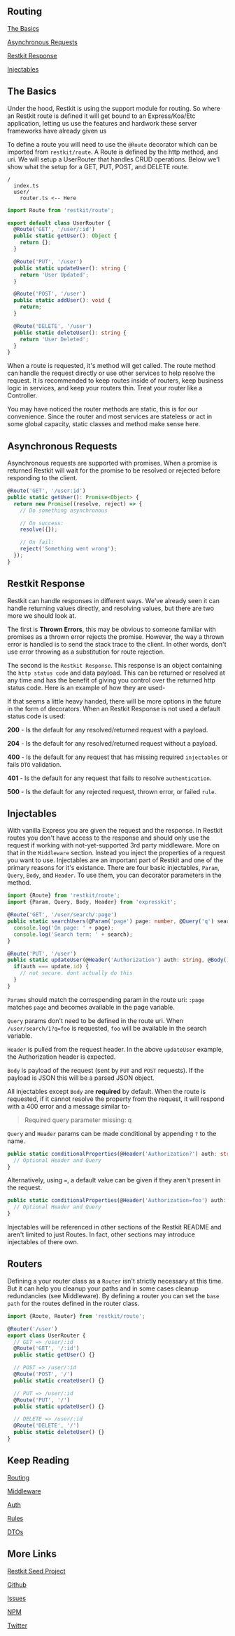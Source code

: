 Routing
-------

[The Basics](#thebasics)

[Asynchronous Requests](#async)

[Restkit Response](#response)

[Injectables](#injectables)

<a name="thebasics"></a>
## The Basics

Under the hood, Restkit is using the support module for routing. So where an Restkit route
is defined it will get bound to an Express/Koa/Etc application, letting us use the features and
hardwork these server frameworks have already given us

To define a route you will need to use the `@Route` decorator which can be imported
from `restkit/route`. A Route is defined by the http method, and uri. We will setup
a UserRouter that handles CRUD operations. Below we'l show what the setup for a GET,
PUT, POST, and DELETE route.

```
/
  index.ts
  user/
    router.ts <-- Here
```

```typescript
import Route from 'restkit/route';

export default class UserRouter {
  @Route('GET', '/user/:id')
  public static getUser(): Object {
    return {};
  }

  @Route('PUT', '/user')
  public static updateUser(): string {
    return 'User Updated';
  }

  @Route('POST', '/user')
  public static addUser(): void {
    return;
  }

  @Route('DELETE', '/user')
  public static deleteUser(): string {
    return 'User Deleted';
  }
}
```

When a route is requested, it's method will get called. The route method can handle the
request directly or use other services to help resolve the request. It is recommended
to keep routes inside of routers, keep business logic in services, and keep your routers
thin. Treat your router like a Controller.

You may have noticed the router methods are static, this is for our convenience. Since
the router and most services are stateless or act in some global capacity, static classes
and method make sense here.

<a name="async"></a>
## Asynchronous Requests

Asynchronous requests are supported with promises. When a promise is returned Restkit
will wait for the promise to be resolved or rejected before responding to the client.


```typescript
@Route('GET', '/user:id')
public static getUser(): Promise<Object> {
  return new Promise((resolve, reject) => {
    // Do something asynchronous

    // On success:
    resolve({});

    // On fail:
    reject('Something went wrong');
  });
}
```

<a name="response"></a>
## Restkit Response

Restkit can handle responses in different ways. We've already seen it can handle
returning values directly, and resolving values, but there are two more we should
look at.

The first is **Thrown Errors**, this may be obvious to someone familiar
with promises as a thrown error rejects the promise. However, the way a thrown error
is handled is to send the stack trace to the client. In other words, don't use
error throwing as a substitution for route rejection.

The second is the `Restkit Response`. This response is an object containing
the `http status code` and data payload. This can be returned or resolved at any
time and has the benefit of giving you control over the returned http status code.
Here is an example of how they are used-

If that seems a little heavy handed, there will be more options in the future in the
form of decorators. When an Restkit Response is not used a default status code is
used:

**200** - Is the default for any resolved/returned request with a payload.

**204** - Is the default for any resolved/returned request without a payload.

**400** - Is the default for any request that has missing required `injectables`
          or fails `DTO` validation.

**401** - Is the default for any request that fails to resolve `authentication`.

**500** - Is the default for any rejected request, thrown error, or failed `rule`.

<a name="injectables"></a>
## Injectables

With vanilla Express you are given the request and the response. In Restkit routes
you don't have access to the response and should only use the request if working with
not-yet-supported 3rd party middleware. More on that in the `Middleware` section.
Instead you inject the properties of a request you want to use. Injectables are an
important part of Restkit and one of the primary reasons for it's existance.
There are four basic injectables, `Param`, `Query`, `Body`, and `Header`. To use
them, you can decorator parameters in the method.

```typescript
import {Route} from 'restkit/route';
import {Param, Query, Body, Header} from 'expresskit';

@Route('GET', '/user/search/:page')
public static searchUsers(@Param('page') page: number, @Query('q') search: string): Promise<Object> {
  console.log('On page: ' + page);
  console.log('Search term: ' + search);
}

@Route('PUT', '/user')
public static updateUser(@Header('Authorization') auth: string, @Body(): update: any) {
  if(auth === update.id) {
    // not secure. dont actually do this
  }
}
```

`Params` should match the correspending param in the route uri: `:page` matches `page` and
becomes available in the page variable.

`Query` params don't need to be defined in the route uri. When `/user/search/1?q=foo`
is requested, `foo` will be available in the search variable.

`Header` is pulled from the request header. In the above `updateUser` example, the Authorization header is
expected.

`Body` is payload of the request (sent by `PUT` and `POST` requests). If the payload
is JSON this will be a parsed JSON object.

All injectables except `Body` are **required** by default. When the route is requested,
if it cannot resolve the property from the request, it will respond with a 400 error
and a message similar to-


>  Required query parameter missing: q


`Query` and `Header` params can be made conditional by appending `?` to the name.

```typescript
public static conditionalProperties(@Header('Authorization?') auth: string, @Query('q?') q: string) {
  // Optional Header and Query
}
```

Alternatively, using `=`, a default value can be given if they aren't present in the request.

```typescript
public static conditionalProperties(@Header('Authorization=foo') auth: string, @Query('q=bar') q: string) {
  // Optional Header and Query
}
```

Injectables will be referenced in other sections of the Restkit README and aren't
limited to just Routes. In fact, other sections may introduce injectables of there
own.

<a name="router"></a>
## Routers

Defining a your router class as a `Router` isn't strictly necessary at this time.
But it can help you cleanup your paths and in some cases cleanup redundancies (see
Middleware). By defining a router you can set the `base path` for the routes defined
in the router class.

```typescript
import {Route, Router} from 'restkit/route';

@Router('/user')
export class UserRouter {
  // GET => /user/:id
  @Route('GET', '/:id')
  public static getUser() {}

  // POST => /user/:id
  @Route('POST', '/')
  public static createUser() {}

  // PUT => /user/:id
  @Route('PUT', '/')
  public static updateUser() {}

  // DELETE => /user/:id
  @Route('DELETE', '/')
  public static deleteUser() {}
}
```

## Keep Reading

[Routing](/route/README.md)

[Middleware](/middleware/README.md)

[Auth](/auth/README.md)

[Rules](/rule/README.md)

[DTOs](/dto/README.md)

## More Links

[Restkit Seed Project](https://github.com/iamchairs/restkit-seed)

[Github](https://github.com/iamchairs/restkit)

[Issues](https://github.com/iamchairs/restkit/issues)

[NPM](https://www.npmjs.com/package/restkit)

[Twitter](https://twitter.com/micahwllmsn)
